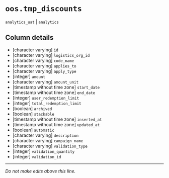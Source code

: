 # `oos.tmp_discounts`
`analytics_uat` | `analytics`

## Column details
* [character varying] `id`
* [character varying] `logistics_org_id`
* [character varying] `code_name`
* [character varying] `applies_to`
* [character varying] `apply_type`
* [integer]   `amount`
* [character varying] `amount_unit`
* [timestamp without time zone] `start_date`
* [timestamp without time zone] `end_date`
* [integer]   `user_redemption_limit`
* [integer]   `total_redemption_limit`
* [boolean]   `archived`
* [boolean]   `stackable`
* [timestamp without time zone] `inserted_at`
* [timestamp without time zone] `updated_at`
* [boolean]   `automatic`
* [character varying] `description`
* [character varying] `campaign_name`
* [character varying] `validation_type`
* [integer]   `validation_quantity`
* [integer]   `validation_id`

-------------------------------------------------------------------------------
*Do not make edits above this line.*
